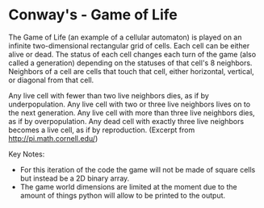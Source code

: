 # Conway's - Game of Life


The Game of Life (an example of a cellular automaton) is played on an infinite two-dimensional rectangular grid of cells. Each cell can be either alive or dead. The status of each cell changes each turn of the game (also called a generation) depending on the statuses of that cell's 8 neighbors. Neighbors of a cell are cells that touch that cell, either horizontal, vertical, or diagonal from that cell.

Any live cell with fewer than two live neighbors dies, as if by underpopulation.
Any live cell with two or three live neighbors lives on to the next generation.
Any live cell with more than three live neighbors dies, as if by overpopulation.
Any dead cell with exactly three live neighbors becomes a live cell, as if by reproduction.
(Excerpt from http://pi.math.cornell.edu/)

Key Notes:
* For this iteration of the code the game will not be made of square cells but instead be a 2D binary array.
* The game world dimensions are limited at the moment due to the amount of things python will allow to be printed to the output.
